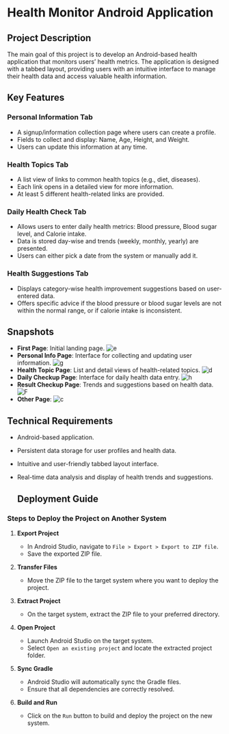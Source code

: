 # Health Monitor Android Application

## Project Description
The main goal of this project is to develop an Android-based health application that monitors users’ health metrics. The application is designed with a tabbed layout, providing users with an intuitive interface to manage their health data and access valuable health information.

## Key Features

### Personal Information Tab
- A signup/information collection page where users can create a profile.
- Fields to collect and display: Name, Age, Height, and Weight.
- Users can update this information at any time.

### Health Topics Tab
- A list view of links to common health topics (e.g., diet, diseases).
- Each link opens in a detailed view for more information.
- At least 5 different health-related links are provided.

### Daily Health Check Tab
- Allows users to enter daily health metrics: Blood pressure, Blood sugar level, and Calorie intake.
- Data is stored day-wise and trends (weekly, monthly, yearly) are presented.
- Users can either pick a date from the system or manually add it.

### Health Suggestions Tab
- Displays category-wise health improvement suggestions based on user-entered data.
- Offers specific advice if the blood pressure or blood sugar levels are not within the normal range, or if calorie intake is inconsistent.

## Snapshots
- **First Page**: Initial landing page.
  ![e](https://github.com/user-attachments/assets/607c5e29-df47-4bd8-a4fd-511b61efe76e)
- **Personal Info Page**: Interface for collecting and updating user information.
  ![g](https://github.com/user-attachments/assets/3aa8f9fb-a5ce-4e72-9b63-3121c3aa5bef)
- **Health Topic Page**: List and detail views of health-related topics.
  ![d](https://github.com/user-attachments/assets/24f724cd-2649-4879-a72f-3b2fc106cdd1)
- **Daily Checkup Page**: Interface for daily health data entry.
  ![h](https://github.com/user-attachments/assets/b7e8a82a-6e59-4e54-b324-5949691c9d4e)
- **Result Checkup Page**: Trends and suggestions based on health data.
  ![F](https://github.com/user-attachments/assets/cf0b58d2-a21c-4c55-9242-4b5cd2d72408)
- **Other Page**:
  ![c](https://github.com/user-attachments/assets/f7b0ce21-728b-4912-b8d1-8a0b40aa59ad)

## Technical Requirements
- Android-based application.
- Persistent data storage for user profiles and health data.
- Intuitive and user-friendly tabbed layout interface.
- Real-time data analysis and display of health trends and suggestions.

  ## Deployment Guide

### Steps to Deploy the Project on Another System

1. **Export Project**
   - In Android Studio, navigate to `File > Export > Export to ZIP file`.
   - Save the exported ZIP file.

2. **Transfer Files**
   - Move the ZIP file to the target system where you want to deploy the project.

3. **Extract Project**
   - On the target system, extract the ZIP file to your preferred directory.

4. **Open Project**
   - Launch Android Studio on the target system.
   - Select `Open an existing project` and locate the extracted project folder.

5. **Sync Gradle**
   - Android Studio will automatically sync the Gradle files.
   - Ensure that all dependencies are correctly resolved.

6. **Build and Run**
   - Click on the `Run` button to build and deploy the project on the new system.

